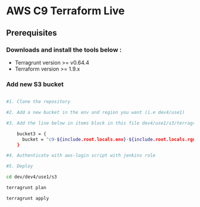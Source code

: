 # AWS C9 Terraform Live


## Prerequisites 

### Downloads and install the tools below : 

- Terragrunt  version >= v0.64.4
- Terraform version >= 1.9.x 

### Add new S3 bucket

```bash

#1. Clone the repository

#2. Add a new bucket in the env and region you want (i.e dev4/use1)

#3. Add the line below in items block in this file dev4/use1/s3/terragrunt.hcl

    bucket3 = {
      bucket = "c9-${include.root.locals.env}-${include.root.locals.rgn}-demo1"
    }

#4. Authenticate with aws-login script with jenkins role

#5. Deploy 

cd dev/dev4/use1/s3 

terragrunt plan 

terragrunt apply 


```

